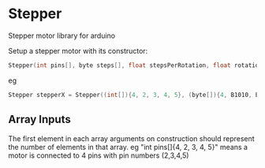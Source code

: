 # Stepper
Stepper motor library for arduino

Setup a stepper motor with its constructor:

```c
Stepper(int pins[], byte steps[], float stepsPerRotation, float rotationsPerMinute, float distancePerRotation, byte direction);
```

eg

```c
Stepper stepperX = Stepper((int[]){4, 2, 3, 4, 5}, (byte[]){4, B1010, B0110, B0101, B1001}, 200, 350, 5, CLOCKWISE);
```

## Array Inputs
The first element in each array arguments on construction should represent the number of elements in that array.
eg "int pins[]{4, 2, 3, 4, 5}" means a motor is connected to 4 pins with pin numbers (2,3,4,5)

